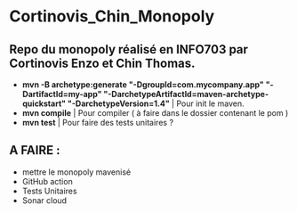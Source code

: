 # Cortinovis_Chin_Monopoly
## Repo du monopoly réalisé en INFO703 par Cortinovis Enzo et Chin Thomas.

- **mvn -B archetype:generate "-DgroupId=com.mycompany.app" "-DartifactId=my-app" "-DarchetypeArtifactId=maven-archetype-quickstart" "-DarchetypeVersion=1.4"**
 | Pour init le maven.
- **mvn compile**
| Pour compiler ( à faire dans le dossier contenant le pom )
- **mvn test**
| Pour faire des tests unitaires ?


## A FAIRE :
- mettre le monopoly mavenisé
- GitHub action
- Tests Unitaires
- Sonar cloud

 